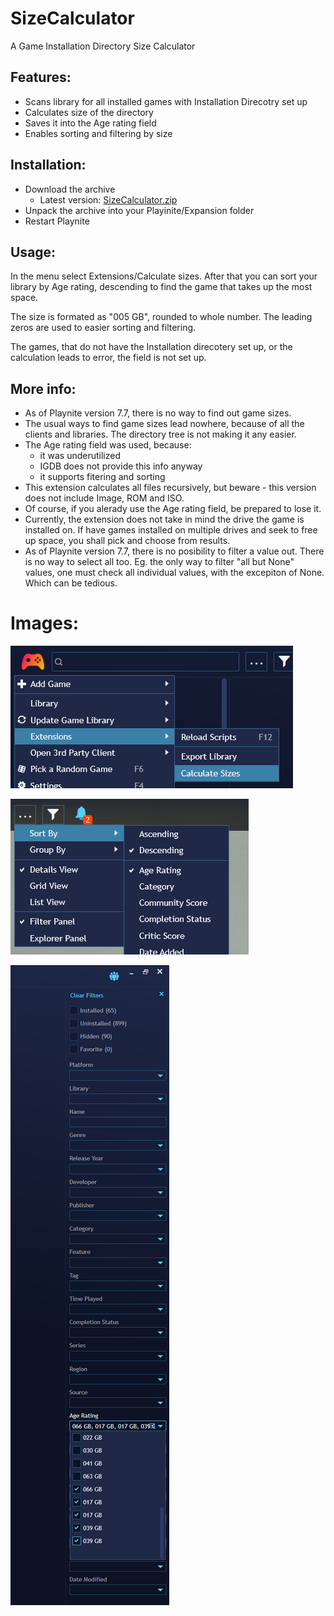 # SizeCalculator
A Game Installation Directory Size Calculator

## Features:
- Scans library for all installed games with Installation Direcotry set up
- Calculates size of the directory
- Saves it into the Age rating field
- Enables sorting and filtering by size

## Installation:

- Download the archive
  - Latest version: [SizeCalculator.zip](https://github.com/Gerren/SizeCalculator/blob/master/SizeCalculator.zip)
- Unpack the archive into your Playinite/Expansion folder
- Restart Playnite

## Usage:

In the menu select Extensions/Calculate sizes. After that you can sort your library by Age rating, descending to find the game that takes up the most space.

The size is formated as "005 GB", rounded to whole number. The leading zeros are used to easier sorting and filtering.

The games, that do not have the Installation direcotery set up, or the calculation leads to error, the field is not set up.

## More info:
- As of Playnite version 7.7, there is no way to find out game sizes.
- The usual ways to find game sizes lead nowhere, because of all the clients and libraries. The directory tree is not making it any easier.
- The Age rating field was used, because:
  - it was underutilized
  - IGDB does not provide this info anyway
  - it supports fitering and sorting
- This extension calculates all files recursively, but beware - this version does not include Image, ROM and ISO.
- Of course, if you alerady use the Age rating field, be prepared to lose it.
- Currently, the extension does not take in mind the drive the game is installed on. If have games installed on multiple drives and seek to free up space, you shall pick and choose from results.
- As of Playnite version 7.7, there is no posibility to filter a value out. There is no way to select all too. Eg. the only way to filter "all but None" values, one must check all individual values, with the excepiton of None. Which can be tedious.

# Images:

![Calculate Sizes](/Playnite_calculate.png)

![Sort](/Playnite_sort.png)

![Filter](/Playnite_filter.png)
